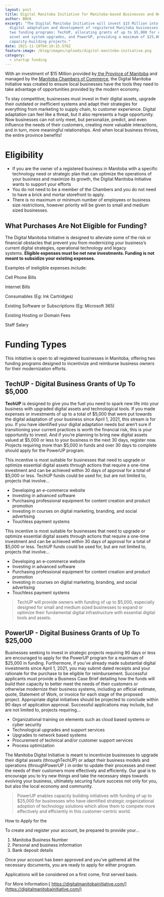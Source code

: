 ```yaml
---
layout: post
title: Digital Manitoba Initiative for Manitoba-based Businesses and Non-Profits
author: BBVA
excerpt: "The Digital Manitoba Initiative will invest $15 Million into the
  digital adaptation and development of registered Manitoba businesses through
  two funding programs: TechUP, allocating grants of up to $5,000 for essential
  asset and system upgrades, and PowerUP, providing a maximum of $25,000 for
  capacity-building projects."
date: 2021-11-18T04:19:15.576Z
feature-image: /blog/images/uploads/digital-manitoba-initiative.png
category:
  - startup funding
---
```

With an investment of $15 Million provided by[ the Province of Manitoba](https://news.gov.mb.ca/news/?archive=&item=52736) and managed by the [Manitoba Chambers of Commerce](https://mbchamber.mb.ca/), the Digital Manitoba Initiative was created to ensure local businesses have the tools they need to take advantage of opportunities provided by the modern economy. 

To stay competitive, businesses must invest in their digital assets, upgrade their outdated or inefficient systems and adapt their strategies for everything from marketing to supply chain, to customer experience. Digital adaptation can feel like a threat, but it also represents a huge opportunity. Now businesses can not only meet, but personalize, predict, and even influence the needs of their customers, creating more valuable interactions, and in turn, more meaningful relationships. And when local business thrives, the entire province benefits!

# Eligibility 

* If you are the owner of a registered business in Manitoba with a specific technology need or strategic plan that can optimize the operations of your business and maximize its growth, the Digital Manitoba Initiative wants to support your efforts
* You do not need to be a member of the Chambers and you do not need to have a brick and mortar storefront to apply. 
* There is no maximum or minimum number of employees or business size restrictions, however priority will be given to small and medium sized businesses.



## What Purchases Are Not Eligible for Funding?

The Digital Manitoba Initiative is designed to alleviate some of the risk or financial obstacles that prevent you from modernizing your business’s current digital strategies, operational technology and legacy systems. **Eligible expenses must be net new investments. Funding is not meant to subsidize your existing expenses.**

Examples of ineligible expenses include:

Cell Phone Bills

Internet Bills

Consumables (Eg: Ink Cartridges)

Existing Software or Subscriptions (Eg: Microsoft 365)

Existing Hosting or Domain Fees

Staff Salary

# Funding Types

This initiative is open to all registered businesses in Manitoba, offering two funding programs designed to incentivize and reimburse business owners for their modernization efforts. 



## **TechUP -** Digital Business Grants of Up To $5,000

**TechUP** is designed to give you the fuel you need to spark new life into your business with upgraded digital assets and technological tools. If you made expenses or investments of up to a total of $5,000 that were put towards the digital adaptation of your business since April 1, 2021, this stream is for you. If you have identified your digital adaptation needs but aren’t sure if transitioning your current practices is worth the financial risk, this is your opportunity to invest. And if you’re planning to bring new digital assets valued at $5,000 or less to your business in the next 30 days, register now. Projects requiring more than $5,000 in funds and over 30 days to complete should apply for the PowerUP program.

This incentive is most suitable for businesses that need to upgrade or optimize essential digital assets through actions that require a one-time investment and can be achieved within 30 days of approval for a total of $5,000 or less. TechUP funds could be used for, but are not limited to, projects that involve…

* Developing an e-commerce website
* Investing in advanced software
* Purchasing professional equipment for content creation and product promotion
* Investing in courses on digital marketing, branding, and social advertising
* Touchless payment systems

This incentive is most suitable for businesses that need to upgrade or optimize essential digital assets through actions that require a one-time investment and can be achieved within 30 days of approval for a total of $5,000 or less. TechUP funds could be used for, but are not limited to, projects that involve…

* Developing an e-commerce website
* Investing in advanced software
* Purchasing professional equipment for content creation and product promotion
* Investing in courses on digital marketing, branding, and social advertising
* Touchless payment systems



> TechUP will provide owners with funding of up to $5,000, especially designed for small and medium sized businesses to expand or optimize their fundamental digital infrastructure with essential digital tools and assets. 



## PowerUP - Digital Business Grants of Up To $25,000

Businesses seeking to invest in strategic projects requiring 90 days or less are encouraged to apply for the PowerUP program for a maximum of $25,000 in funding. Furthermore, if you’ve already made substantial digital investments since April 1, 2021, you may submit dated receipts and your rationale for the purchase to be eligible for reimbursement. Successful applicants must provide a Business Case Brief detailing how the funds will build their capacity to better meet the needs of their customers or otherwise modernize their business systems, including an official estimate, quote, Statement of Work, or invoice for each stage of the proposed project. Appropriate digital initiatives should be projected to conclude within 90 days of application approval. Successful applications may include, but are not limited to, projects requiring…

* Organizational training on elements such as cloud based systems or cyber security
* Technological upgrades and support services
* Upgrades to network based systems
* Procurement of technical and/or customer support services
* Process optimization

The Manitoba Digital Initiative is meant to incentivize businesses to upgrade their digital assets (throughTechUP) or adapt their business models and operations (throughPowerUP ) in order to update their processes and meet the needs of their customers more effectively and efficiently. Our goal is to encourage you to try new things and take the necessary steps towards evolving your business, ultimately securing future success not only for you, but also the local economy and community.

> PowerUP enables capacity building initiatives with funding of up to $25,000 for businesses who have identified strategic organizational adoption of technology solutions which allow them to compete more effectively and efficiently in this customer-centric world.

How to Apply for the 

To create and register your account, be prepared to provide your…

1. Manitoba Business Number
2. Personal and business information
3. Bank deposit details

Once your account has been approved and you’ve gathered all the necessary documents, you are ready to apply for either program.

Applications will be considered on a first come, first served basis.



For More Information:[ https://digitalmanitobainitiative.com/](https://digitalmanitobainitiative.com/)